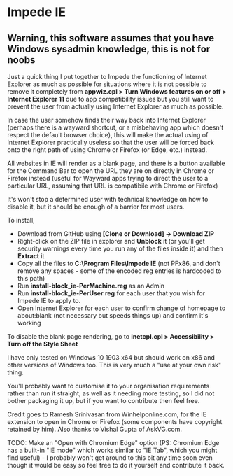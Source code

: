 # Impede IE

## Warning, this software assumes that you have Windows sysadmin knowledge, this is not for noobs

Just a quick thing I put together to Impede the functioning of Internet Explorer as much as possible for situations where it is not possible to remove it completely from **appwiz.cpl > Turn Windows features on or off > Internet Explorer 11** due to app compatibility issues but you still want to prevent the user from actually using Internet Explorer as much as possible.

In case the user somehow finds their way back into Internet Explorer (perhaps there is a wayward shortcut, or a misbehaving app which doesn't respect the default browser choice), this will make the actual using of Internet Explorer practically useless so that the user will be forced back onto the right path of using Chrome or Firefox (or Edge, etc.) instead.

All websites in IE will render as a blank page, and there is a button available for the Command Bar to open the URL they are on directly in Chrome or Firefox instead (useful for Wayward apps trying to direct the user to a particular URL, assuming that URL is compatibile with Chrome or Firefox)

It's won't stop a determined user with technical knowledge on how to disable it, but it should be enough of a barrier for most users.

To install, 

* Download from GitHub using **[Clone or Download] -> Download ZIP**
* Right-click on the ZIP file in explorer and **Unblock** it (or you'll get security warnings every time you run any of the files inside  it) and then **Extract** it
* Copy all the files to **C:\Program Files\Impede IE** (not PFx86, and don't remove  any spaces - some of the encoded reg entries is hardcoded to this path) 
* Run **install-block_ie-PerMachine.reg** as an Admin
* Run **install-block_ie-PerUser.reg** for each user that you wish for Impede IE to apply to.
* Open Internet Explorer for each user to  confirm change of homepage to about:blank (not necessary but speeds things up) and confirm it's working 

To disable the blank page rendering, go to **inetcpl.cpl > Accessibility > Turn off the Style Sheet**

I have only tested on Windows 10 1903 x64 but should work on x86 and other versions of Windows too. This is very much a "use at your own risk" thing. 

You'll probably want to customise it to your organisation requirements rather than run it straight, as well as it needing more testing, so I did not bother packaging it up, but if you want to contribute then feel free.

Credit goes to Ramesh Srinivasan from Winhelponline.com, for the IE extension to open in Chrome or Firefox (some components have copyright retained by him). Also thanks to Vishal Gupta of AskVG.com.

TODO: Make an "Open with Chromium Edge" option (PS: Chromium Edge has a built-in "IE mode" which works similar to "IE Tab", which you might find useful) - I probably won't get around to this bit any time soon even though it would be easy so feel free to do it yourself and contribute it back.
